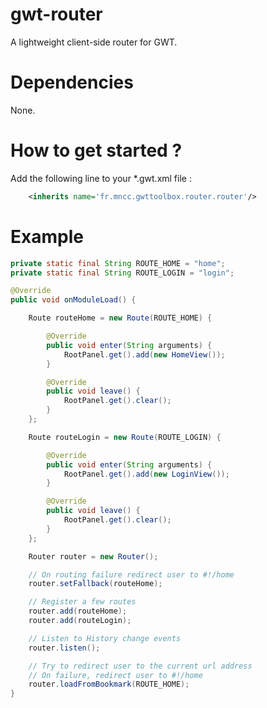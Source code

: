 gwt-router
==========

A lightweight client-side router for GWT.

Dependencies
============

None.

How to get started ?
====================

Add the following line to your *.gwt.xml file :

```xml
	<inherits name='fr.mncc.gwttoolbox.router.router'/>
```

Example
=======

```java
private static final String ROUTE_HOME = "home";
private static final String ROUTE_LOGIN = "login";

@Override
public void onModuleLoad() {

    Route routeHome = new Route(ROUTE_HOME) {

        @Override
        public void enter(String arguments) {
            RootPanel.get().add(new HomeView());
        }

        @Override
        public void leave() {
            RootPanel.get().clear();
        }
    };

    Route routeLogin = new Route(ROUTE_LOGIN) {

        @Override
        public void enter(String arguments) {
            RootPanel.get().add(new LoginView());
        }

        @Override
        public void leave() {
            RootPanel.get().clear();
        }
    };

    Router router = new Router();

    // On routing failure redirect user to #!/home
    router.setFallback(routeHome);

    // Register a few routes
    router.add(routeHome);
    router.add(routeLogin);

    // Listen to History change events
    router.listen();

    // Try to redirect user to the current url address
    // On failure, redirect user to #!/home
    router.loadFromBookmark(ROUTE_HOME);
}
```
